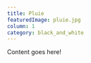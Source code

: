 ```yaml
---
title: Pluie
featuredImage: pluie.jpg
column: 1
category: black_and_white
---
```


Content goes here!
